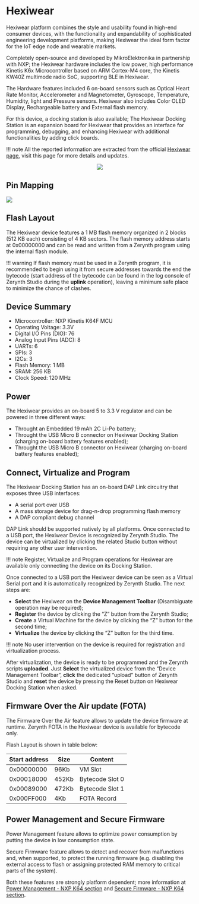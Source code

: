 # Hexiwear

Hexiwear platform combines the style and usability found in high-end consumer devices, with the functionality and expandability of sophisticated engineering development platforms, making Hexiwear the ideal form factor for the IoT edge node and wearable markets.

Completely open-source and developed by MikroElektronika in partnership with NXP; the Hexiwear hardware includes the low power, high performance Kinetis K6x Microcontroller based on ARM Cortex-M4 core, the Kinetis KW40Z multimode radio SoC, supporting BLE in Hexiwear.

The Hardware features included 6 on-board sensors such as Optical Heart Rate Monitor, Accelerometer and Magnetometer, Gyroscope, Temperature, Humidity, light and Pressure sensors. Hexiwear also includes Color OLED Display, Rechargeable battery and External flash memory.

For this device, a docking station is also available; The Hexiwear Docking Station is an expansion board for Hexiwear that provides an interface for programming, debugging, and enhancing Hexiwear with additional functionalities by adding click boards.

!!! note
	All the reported information are extracted from the official [Hexiwear page](http://www.hexiwear.com/), visit this page for more details and updates.


<p style="text-align:center;"><img src="img/hexiwear.jpg"></p>

## Pin Mapping

![](img/hexiwear_pin_io.jpg)

## Flash Layout

The Hexiwear device features a 1 MB flash memory organized in 2 blocks (512 KB each) consisting of 4 KB sectors. The flash memory address starts at 0x00000000 and can be read and written from a Zerynth program using the internal flash module.

!!! warning
	If flash memory must be used in a Zerynth program, it is recommended to begin using it from secure addresses towards the end the bytecode (start address of the bytecode can be found in the log console of Zerynth Studio during the **uplink** operation), leaving a minimum safe place to minimize the chance of clashes.

## Device Summary


* Microcontroller: NXP Kinetis K64F MCU
* Operating Voltage: 3.3V
* Digital I/O Pins (DIO): 76
* Analog Input Pins (ADC): 8
* UARTs: 6
* SPIs: 3
* I2Cs: 3
* Flash Memory: 1 MB
* SRAM: 256 KB
* Clock Speed: 120 MHz

## Power

The Hexiwear provides an on-board 5 to 3.3 V regulator and can be powered in three different ways:


* Throught an Embedded 19 mAh 2C Li-Po battery;
* Throught the USB Micro B connector on Hexiwear Docking Station (charging on-board battery features enabled);
* Throught the USB Micro B connector on Hexiwear (charging on-board battery features enabled);

## Connect, Virtualize and Program

The Hexiwear Docking Station has an on-board DAP Link circuitry that exposes three USB interfaces:


* A serial port over USB
* A mass storage device for drag-n-drop programming flash memory
* A DAP compliant debug channel

DAP Link should be supported natively by all platforms.
Once connected to a USB port, the Hexiwear Device is recognized by Zerynth Studio. The device can be virtualized by clicking the related Studio button without requiring any other user intervention.

!!! note
	Register, Virtualize and Program operations for Hexiwear are available only connecting the device on its Docking Station.

Once connected to a USB port the Hexiwear device can be seen as a Virtual Serial port and it is automatically recognized by Zerynth Studio. The next steps are:

* **Select** the Hexiwear on the **Device Management Toolbar** (Disambiguate operation may be required);
* **Register** the device by clicking the “Z” button from the Zerynth Studio;
* **Create** a Virtual Machine for the device by clicking the “Z” button for the second time;
* **Virtualize** the device by clicking the “Z” button for the third time.

!!! note
	No user intervention on the device is required for registration and virtualization process.

After virtualization, the device is ready to be programmed and the Zerynth scripts **uploaded**. Just **Select** the virtualized device from the “Device Management Toolbar”, **click** the dedicated “upload” button of Zerynth Studio and **reset** the device by pressing the Reset button on Hexiwear Docking Station when asked.

## Firmware Over the Air update (FOTA)

The Firmware Over the Air feature allows to update the device firmware at runtime. Zerynth FOTA in the Hexiwear device is available for bytecode only.

Flash Layout is shown in table below:

| Start address | Size  | Content         |
|---------------|-------|-----------------|
| 0x00000000    | 96Kb  | VM Slot         |
| 0x00018000    | 452Kb | Bytecode Slot 0 |
| 0x00089000    | 472Kb | Bytecode Slot 1 |
| 0x000FF000    | 4Kb   | FOTA Record     |

## Power Management and Secure Firmware

Power Management feature allows to optimize power consumption by putting the device in low consumption state.

Secure Firmware feature allows to detect and recover from malfunctions and, when supported, to protect the running firmware (e.g. disabling the external access to flash or assigning protected RAM memory to critical parts of the system).

Both these features are strongly platform dependent; more information at [Power Management - NXP K64 section](/latest/reference/core/stdlib/docs/pwr/#power-management-for-nxp-k64-families) and [Secure Firmware - NXP K64 section](/latest/reference/core/stdlib/docs/sfw/#watchdogs-for-nxp-k64-families).
<!--stackedit_data:
eyJoaXN0b3J5IjpbMTg5MjkxNTk4MV19
-->